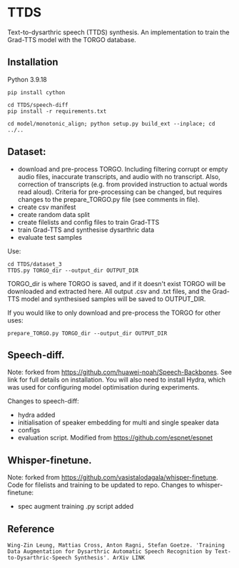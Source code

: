 # TTDS
Text-to-dysarthric speech (TTDS) synthesis. An implementation to train the Grad-TTS model with the TORGO database.

## Installation

Python 3.9.18

```
pip install cython
```

```
cd TTDS/speech-diff
pip install -r requirements.txt
```

```
cd model/monotonic_align; python setup.py build_ext --inplace; cd ../..
```

## Dataset:
- download and pre-process TORGO. Including filtering corrupt or empty audio files, inaccurate transcripts, and audio with no transcript. Also, correction of transcripts (e.g. from provided instruction to actual words read aloud). Criteria for pre-processing can be changed, but requires changes to the prepare_TORGO.py file (see comments in file). 
- create csv manifest
- create random data split
- create filelists and config files to train Grad-TTS 
- train Grad-TTS and synthesise dysarthric data
- evaluate test samples

Use:
```
cd TTDS/dataset_3
TTDS.py TORGO_dir --output_dir OUTPUT_DIR
```
TORGO_dir is where TORGO is saved, and if it doesn't exist TORGO will be downloaded and extracted here. All output .csv and .txt files, and the Grad-TTS model and synthesised samples will be saved to OUTPUT_DIR.

If you would like to only download and pre-process the TORGO for other uses:
```
prepare_TORGO.py TORGO_dir --output_dir OUTPUT_DIR
```


## Speech-diff. 
Note: forked from https://github.com/huawei-noah/Speech-Backbones. See link for full details on installation. You will also need to install Hydra, which was used for configuring model optimisation during experiments. 

Changes to speech-diff:
- hydra added
- initialisation of speaker embedding for multi and single speaker data
- configs
- evaluation script. Modified from https://github.com/espnet/espnet


## Whisper-finetune. 
Note: forked from https://github.com/vasistalodagala/whisper-finetune. Code for filelists and training to be updated to repo. Changes to whisper-finetune:
- spec augment training .py script added

## Reference
```
Wing-Zin Leung, Mattias Cross, Anton Ragni, Stefan Goetze. 'Training Data Augmentation for Dysarthric Automatic Speech Recognition by Text-to-Dysarthric-Speech Synthesis'. ArXiv LINK
```


